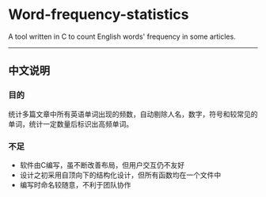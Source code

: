 # Word-frequency-statistics
A tool written in C to count English words' frequency in some articles.
***
## 中文说明
### 目的
统计多篇文章中所有英语单词出现的频数，自动剔除人名，数字，符号和较常见的单词，统计一定数量后标识出高频单词。

### 不足
* 软件由C编写，虽不断改善布局，但用户交互仍不友好
* 设计之初采用自顶向下的结构化设计，但所有函数均在一个文件中
* 编写时命名较随意，不利于团队协作
